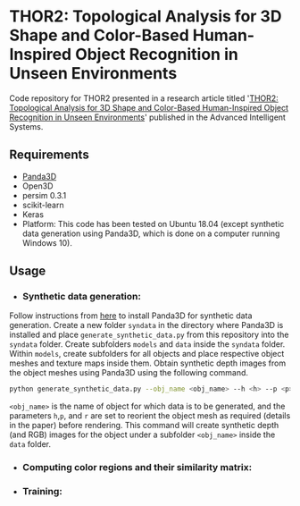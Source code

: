 # THOR2: Topological Analysis for 3D Shape and Color-Based Human-Inspired Object Recognition in Unseen Environments

Code repository for THOR2 presented in a research article titled '[THOR2: Topological Analysis for 3D Shape and Color-Based Human-Inspired Object Recognition in Unseen Environments](https://advanced.onlinelibrary.wiley.com/doi/full/10.1002/aisy.202400539)' published in the Advanced Intelligent Systems.

## Requirements
* [Panda3D](https://www.panda3d.org/)
* Open3D
* persim 0.3.1
* scikit-learn
* Keras
* Platform: This code has been tested on Ubuntu 18.04 (except synthetic data generation using Panda3D, which is done on a computer running Windows 10).

## Usage
* ### Synthetic data generation:

Follow instructions from [here](https://docs.panda3d.org/1.10/python/introduction/installation-windows) to install Panda3D for synthetic data generation. Create a new folder `syndata` in the directory where Panda3D is installed and place `generate_synthetic_data.py` from this repository into the `syndata` folder. Create subfolders `models` and `data` inside the `syndata` folder. Within `models`, create subfolders for all objects and place respective object meshes and texture maps inside them. Obtain synthetic depth images from the object meshes using Panda3D using the following command. 

```bash
python generate_synthetic_data.py --obj_name <obj_name> --h <h> --p <p> --r <r>
```
`<obj_name>` is the name of object for which data is to be generated, and the parameters `h`,`p`, and `r` are set to reorient the object mesh as required (details in the paper) before rendering. This command will create synthetic depth (and RGB) images for the object under a subfolder `<obj_name>` inside the `data` folder.

* ### Computing color regions and their similarity matrix:
  
* ### Training:

